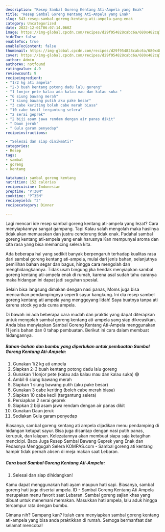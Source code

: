 ```yaml
---
description: "Resep Sambal Goreng Kentang Ati-Ampela yang Enak"
title: "Resep Sambal Goreng Kentang Ati-Ampela yang Enak"
slug: 543-resep-sambal-goreng-kentang-ati-ampela-yang-enak
category: Uncategorized
date: 2022-12-01T06:07:14.060Z
image: https://img-global.cpcdn.com/recipes/d29f954828cabc6a/680x482cq70/sambal-goreng-kentang-ati-ampela-foto-resep-utama.jpg
hideToc: false
enableToc: true
enableTocContent: false
thumbnail: https://img-global.cpcdn.com/recipes/d29f954828cabc6a/680x482cq70/sambal-goreng-kentang-ati-ampela-foto-resep-utama.jpg
cover: https://img-global.cpcdn.com/recipes/d29f954828cabc6a/680x482cq70/sambal-goreng-kentang-ati-ampela-foto-resep-utama.jpg
author: Admin
authorAv: notfound
ratingvalue: 4.9
reviewcount: 9
recipeingredient:
- "1/2 kg ati ampela"
- "2-3 buah kentang potong dadu lalu goreng"
- "1 lonjor pete kalau ada kalau mau dan kalau suka "
- "6 siung bawang merah"
- "1 siung bawang putih aku pake besar"
- "3 cabe keriting boleh cabe merah biasa"
- "10 cabe kecil tergantung selera"
- "2 serai geprek"
- "2 biji asam jawa rendam dengan air panas dikit"
- " Daun jeruk"
- " Gula garam penyedap"
recipeinstructions:

- "Selesai dan siap dinikmati!"
categories:
- Resep
tags:
- sambal
- goreng
- kentang

katakunci: sambal goreng kentang 
nutrition: 152 calories
recipecuisine: Indonesian
preptime: "PT30M"
cooktime: "PT35M"
recipeyield: "2"
recipecategory: Dinner

---
```



Lagi mencari ide resep sambal goreng kentang ati-ampela yang lezat? Cara menyiapkannya sangat gampang. Tapi Kalau salah mengolah maka hasilnya tidak akan memuaskan dan justru cenderung tidak enak. Padahal sambal goreng kentang ati-ampela yang enak harusnya Kan mempunyai aroma dan cita rasa yang bisa memancing selera kita.


Ada beberapa hal yang sedikit banyak berpengaruh terhadap kualitas rasa dari sambal goreng kentang ati-ampela, mulai dari jenis bahan, selanjutnya pemilihan bahan segar dan bagus, hingga cara mengolah dan menghidangkannya. Tidak usah bingung jika hendak menyiapkan sambal goreng kentang ati-ampela enak di rumah, karena asal sudah tahu caranya maka hidangan ini dapat jadi suguhan spesial.

Selain bisa langsung dimakan dengan nasi panas, Moms juga bisa mencarikan pendampingnya seperti sayur kangkung. Ini dia resep sambel goreng kentang ati ampela yang menggoyang lidah! Saya buatnya tanpa ati karena stock yg ada cuma ampela.


Di bawah ini ada beberapa cara mudah dan praktis yang dapat diterapkan untuk mengolah sambal goreng kentang ati-ampela yang siap dikreasikan. Anda bisa menyiapkan Sambal Goreng Kentang Ati-Ampela menggunakan 11 jenis bahan dan 0 tahap pembuatan. Berikut ini cara dalam membuat hidangannya.

<!--inarticleads1-->

##### Bahan-bahan dan bumbu yang diperlukan untuk pembuatan Sambal Goreng Kentang Ati-Ampela:

1. Gunakan 1/2 kg ati ampela
1. Siapkan 2-3 buah kentang potong dadu lalu goreng
1. Gunakan 1 lonjor pete (kalau ada kalau mau dan kalau suka) 😅
1. Ambil 6 siung bawang merah
1. Siapkan 1 siung bawang putih (aku pake besar)
1. Gunakan 3 cabe keriting (boleh cabe merah biasa)
1. Siapkan 10 cabe kecil (tergantung selera)
1. Persiapkan 2 serai geprek
1. Siapkan 2 biji asam jawa rendam dengan air panas dikit
1. Gunakan  Daun jeruk
1. Sediakan  Gula garam penyedap


Biasanya, sambal goreng kentang ati ampela dijadikan menu pendamping di hidangan ketupat sayur. Bisa juga disantap dengan nasi putih panas, kerupuk, dan lalapan. Kelezatannya akan membuat siapa saja ketagihan mencicipi. Baca Juga Resep Sambal Bawang Geprek yang Enak dan Pedasnya Menggugah Selera KOMPAS.com - Sambal goreng ati kentang hampir tidak pernah absen di meja makan saat Lebaran. 

<!--inarticleads2-->

##### Cara buat Sambal Goreng Kentang Ati-Ampela:


1. Selesai dan siap dihidangkan!

Kamu dapat menggunakan hati ayam maupun hati sapi. Biasanya, sambal goreng hati juga disertai ampela. ID - Sambal Goreng Kentang Ati Ampela merupakan menu favorit saat Lebaran. Sambal goreng sajian khas yang dibuat untuk menemani memakan. Masukkan hati ampela, lalu aduk hingga tercampur rata dengan bumbu. 

Gimana nih? Gampang kan? Itulah cara menyiapkan sambal goreng kentang ati-ampela yang bisa anda praktikkan di rumah. Semoga bermanfaat dan selamat mencoba!

